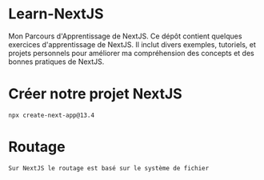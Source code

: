 # Learn-NextJS
Mon Parcours d'Apprentissage de NextJS. Ce dépôt contient quelques exercices d'apprentissage de NextJS. Il inclut divers exemples, tutoriels, et projets personnels pour améliorer ma compréhension des concepts et des bonnes pratiques de NextJS.

# Créer notre projet NextJS
    npx create-next-app@13.4

# Routage
    Sur NextJS le routage est basé sur le système de fichier